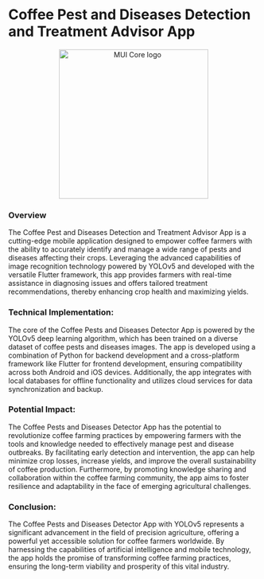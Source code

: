 # Coffee Pest and Diseases Detection and Treatment Advisor App

<p align="center">
  <a href="#" rel="noopener" target="_blank"><img width="300" height="300" src="https://github.com/dequilla3/coffee_disease_detector/assets/67781364/637ca777-4f8c-4f0b-95b9-b93cfa7f8c8b" alt="MUI Core logo"></a>
</p>

### Overview
The Coffee Pest and Diseases Detection and Treatment Advisor App is a cutting-edge mobile application designed to empower coffee farmers with the ability to accurately identify and manage a wide range of pests and diseases affecting their crops. Leveraging the advanced capabilities of image recognition technology powered by YOLOv5 and developed with the versatile Flutter framework, this app provides farmers with real-time assistance in diagnosing issues and offers tailored treatment recommendations, thereby enhancing crop health and maximizing yields.

### Technical Implementation:
The core of the Coffee Pests and Diseases Detector App is powered by the YOLOv5 deep learning algorithm, which has been trained on a diverse dataset of coffee pests and diseases images. The app is developed using a combination of Python for backend development and a cross-platform framework like Flutter for frontend development, ensuring compatibility across both Android and iOS devices. Additionally, the app integrates with local databases for offline functionality and utilizes cloud services for data synchronization and backup.

### Potential Impact:
The Coffee Pests and Diseases Detector App has the potential to revolutionize coffee farming practices by empowering farmers with the tools and knowledge needed to effectively manage pest and disease outbreaks. By facilitating early detection and intervention, the app can help minimize crop losses, increase yields, and improve the overall sustainability of coffee production. Furthermore, by promoting knowledge sharing and collaboration within the coffee farming community, the app aims to foster resilience and adaptability in the face of emerging agricultural challenges.

### Conclusion:
The Coffee Pests and Diseases Detector App with YOLOv5 represents a significant advancement in the field of precision agriculture, offering a powerful yet accessible solution for coffee farmers worldwide. By harnessing the capabilities of artificial intelligence and mobile technology, the app holds the promise of transforming coffee farming practices, ensuring the long-term viability and prosperity of this vital industry.
